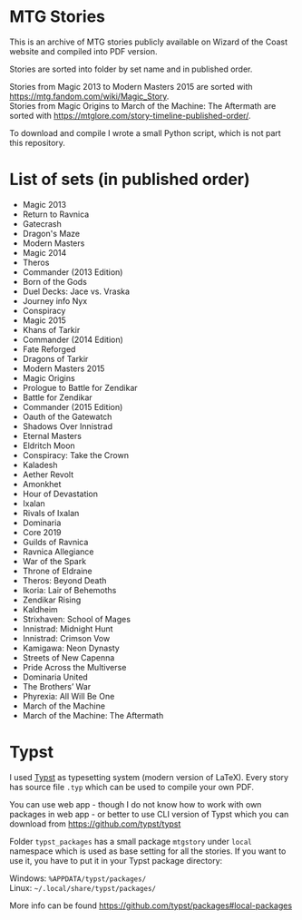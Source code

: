 # MTG Stories

This is an archive of MTG stories publicly available on Wizard of the Coast website and compiled into PDF version.

Stories are sorted into folder by set name and in published order.

Stories from Magic 2013 to Modern Masters 2015 are sorted with https://mtg.fandom.com/wiki/Magic_Story.  
Stories from Magic Origins to March of the Machine: The Aftermath are sorted with https://mtglore.com/story-timeline-published-order/.

To download and compile I wrote a small Python script, which is not part this repository.

# List of sets (in published order)

- Magic 2013
- Return to Ravnica
- Gatecrash
- Dragon's Maze
- Modern Masters
- Magic 2014
- Theros
- Commander (2013 Edition)
- Born of the Gods
- Duel Decks: Jace vs. Vraska
- Journey info Nyx
- Conspiracy
- Magic 2015
- Khans of Tarkir
- Commander (2014 Edition)
- Fate Reforged
- Dragons of Tarkir
- Modern Masters 2015
- Magic Origins
- Prologue to Battle for Zendikar
- Battle for Zendikar
- Commander (2015 Edition)
- Oauth of the Gatewatch
- Shadows Over Innistrad
- Eternal Masters
- Eldritch Moon
- Conspiracy: Take the Crown
- Kaladesh
- Aether Revolt
- Amonkhet
- Hour of Devastation
- Ixalan
- Rivals of Ixalan
- Dominaria
- Core 2019
- Guilds of Ravnica
- Ravnica Allegiance
- War of the Spark
- Throne of Eldraine
- Theros: Beyond Death
- Ikoria: Lair of Behemoths
- Zendikar Rising
- Kaldheim
- Strixhaven: School of Mages
- Innistrad: Midnight Hunt
- Innistrad: Crimson Vow
- Kamigawa: Neon Dynasty
- Streets of New Capenna
- Pride Across the Multiverse
- Dominaria United
- The Brothers’ War
- Phyrexia: All Will Be One
- March of the Machine
- March of the Machine: The Aftermath


# Typst

I used [Typst](https://typst.app/) as typesetting system (modern version of LaTeX). Every story has source file `.typ` which can be used to compile your own PDF.

You can use web app - though I do not know how to work with own packages in web app - or better to use CLI version of Typst which you can download from https://github.com/typst/typst

Folder `typst_packages` has a small package `mtgstory` under `local` namespace which is used as base setting for all the stories. If you want to use it, you have to put it in your Typst package directory:

Windows: `%APPDATA/typst/packages/`  
Linux: `~/.local/share/typst/packages/`

More info can be found https://github.com/typst/packages#local-packages
